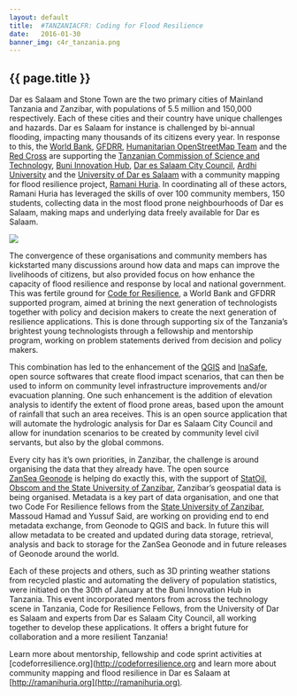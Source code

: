 ```yaml
---
layout: default
title:  #TANZANIACFR: Coding for Flood Resilience
date:   2016-01-30
banner_img: c4r_tanzania.png 
---
```


{{ page.title }}
----------------

Dar es Salaam and Stone Town are the two primary cities of Mainland Tanzania and Zanzibar, with populations of 5.5 million and 150,000 respectively. Each of these cities and their country have unique challenges and hazards. Dar es Salaam for instance is challenged by bi-annual flooding, impacting many thousands of its citizens every year. In response to this, the [World Bank](http://www.worldbank.org), [GFDRR](https://www.gfdrr.org), [Humanitarian OpenStreetMap Team](https://hotosm.org) and the [Red Cross](http://www.ifrc.org/en/what-we-do/where-we-work/africa/tanzania-red-cross-national-society) are supporting the [Tanzanian Commission of Science and Technology](http://www.costech.or.tz), [Buni Innovation Hub](http://buni.or.tz), [Dar es Salaam City Council](http://www.dcc.go.tz), [Ardhi University](http://www.aru.ac.tz) and the [University of Dar es Salaam](https://www.udsm.ac.tz) with a community mapping for flood resilience project, [Ramani Huria](http://ramanihuria.org). In coordinating all of these actors, Ramani Huria has leveraged the skills of over 100 community members, 150 students, collecting data in the most flood prone neighbourhoods of Dar es Salaam, making maps and underlying data freely available for Dar es Salaam.

![](http://i1.wp.com/ramanihuria.org/wp-content/uploads/2016/03/cfrfellows.png)

<!--more-->


The convergence of these organisations and community members has kickstarted many discussions around how data and maps can improve the livelihoods of citizens, but also provided focus on how enhance the capacity of flood resilience and response by local and national government. This was fertile ground for [Code for Resilience](http://codeforresilience.org), a World Bank and GFDRR supported program, aimed at brining the next generation of technologists together with policy and decision makers to create the next generation of resilience applications. This is done through supporting six of the Tanzania’s brightest young technologists through a fellowship and mentorship program, working on problem statements derived from decision and policy makers.

This combination has led to the enhancement of the [QGIS](http://qgis.org/en/site/) and [InaSafe](http://inasafe.org), open source softwares that create flood impact scenarios, that can then be used to inform on community level infrastructure improvements and/or evacuation planning. One such enhancement is the addition of elevation analysis to identify the extent of flood prone areas, based upon the amount of rainfall that such an area receives. This is an open source application that will automate the hydrologic analysis for Dar es Salaam City Council and allow for inundation scenarios to be created by community level civil servants, but also by the global commons.

Every city has it’s own priorities, in Zanzibar, the challenge is around organising the data that they already have. The open source [ZanSea Geonode](http://zansea-geonode.org) is helping do exactly this, with the support of [StatOil, Obscom and the State University of Zanzibar](http://www.zanzinews.com/2013/12/statoil-and-state-university-of.html), Zanzibar’s geospatial data is being organised. Metadata is a key part of data organisation, and one that two Code For Resilience fellows from the [State University of Zanzibar](http://www.suza.ac.tz), Massoud Hamad and Yussuf Said, are working on providing end to end metadata exchange, from Geonode to QGIS and back. In future this will allow metadata to be created and updated during data storage, retrieval, analysis and back to storage for the ZanSea Geonode and in future releases of Geonode around the world.

Each of these projects and others, such as 3D printing weather stations from recycled plastic and automating the delivery of population statistics, were initiated on the 30th of January at the Buni Innovation Hub in Tanzania. This event incorporated mentors from across the technology scene in Tanzania, Code for Resilience Fellows, from the University of Dar es Salaam and experts from Dar es Salaam City Council, all working together to develop these applications. It offers a bright future for collaboration and a more resilient Tanzania!

Learn more about mentorship, fellowship and code sprint activities at [codeforresilience.org](http://codeforresilience.org and learn more about community mapping and flood resilience in Dar es Salaam at [http://ramanihuria.org](http://ramanihuria.org).
